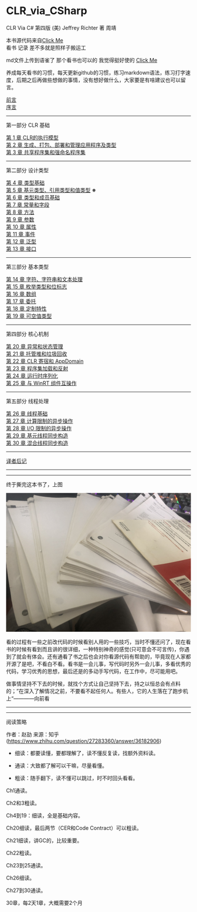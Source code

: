 # CLR_via_CSharp

CLR Via C# 第四版
(美) Jeffrey Richter 著 周靖

本书源代码来自[Click Me](https://github.com/cuicheng11165/clr-via-csharp-4th-edition-code)  
看书 记录 差不多就是照样子搬运工

md文件上传到语雀了 那个看书也可以的 我觉得挺好使的 [Click Me](https://www.yuque.com/fhlsteven/clr_via_csharp)  

养成每天看书的习惯，每天更新github的习惯，练习markdown语法，练习打字速度，后期之后再做些想做的事情，没有想好做什么，大家要是有啥建议也可以留言。

[前言](./chapters/foreword.md)  
[序言](./chapters/introduction.md)

---
第一部分 CLR 基础  

[第 1 章 CLR的执行模型](./chapters/chapter1_TheCLRSExecutionMode.md)  
[第 2 章 生成、打包、部署和管理应用程序及类型](./chapters/chapter2_Building.md)  
[第 3 章 共享程序集和强命名程序集](./chapters/chapter3_SharedAssemblies.md)

---
第二部分 设计类型  

[第 4  章 类型基础](./chapters/ch4_TypeFundamentals.md)  
[第 5  章 基元类型、引用类型和值类型](./chapters/ch5_PrimitiveRefValType.md)  **※**  
[第 6  章 类型和成员基础](./chapters/ch6_TypeAndMemberBasics.md)  
[第 7  章 常量和字段](./chapters/ch7_ConstantsAndFields.md)  
[第 8  章 方法](./chapters/ch8_Methods.md)  
[第 9  章 参数](./chapters/ch9_Parameters.md)  
[第 10 章 属性](./chapters/ch10_Properties.md)  
[第 11 章 事件](./chapters/ch11_Events.md)  
[第 12 章 泛型](./chapters/ch12_Generics.md)  
[第 13 章 接口](./chapters/ch13_Interfaces.md)

---
第三部分 基本类型  

[第 14 章 字符、字符串和文本处理](./chapters/ch14_CharStringText.md)  
[第 15 章 枚举类型和位标志](./chapters/ch15_EnumeratedTypes.md)  
[第 16 章 数组](./chapters/ch16_Arrays.md)  
[第 17 章 委托](./chapters/ch17_Delegates.md)  
[第 18 章 定制特性](./chapters/ch18_CustomAttributes.md)  
[第 19 章 可空值类型](./chapters/ch19_NullableValueTypes.md)  

---
第四部分 核心机制  

[第 20 章 异常和状态管理](./chapters/ch20_ExceptionsAndStateManae.md)  
[第 21 章 托管堆和垃圾回收](./chapters/ch21_ManagedHeapGarbage.md)  
[第 22 章 CLR 寄宿和 AppDomain](./chapters/ch22_CLRHostingAndAppDomain.md)  
[第 23 章 程序集加载和反射](./chapters/ch23_AssemblyLoaingReflection.md)  
[第 24 章 运行时序列化](./chapters/ch24_RuntimeSerialization.md)  
[第 25 章 与 WinRT 组件互操作](./chapters/ch25_WinRTComponents.md)

---
第五部分 线程处理

[第 26 章 线程基础](./chapters/ch26_ThreadBasics.md)  
[第 27 章 计算限制的异步操作](./chapters/ch27_ComputeBoundAsync.md)  
[第 28 章 I/O 限制的异步操作](./chapters/ch28_IOBoundAsyncOperations.md)  
[第 29 章 基元线程同步构造](./chapters/ch29_PrimitiveThreadSyncConstructs.md)  
[第 30 章 混合线程同步构造](./chapters/ch30_hybridThreadSyncConst.md)  

---
[译者后记](./chapters/Postscript.md)  

---
---

终于撕完这本书了，上图  

![final](./resources/images/final.JPG)  

看的过程有一些之前改代码的时候看别人用的一些技巧，当时不懂还问了，现在看书的时候有看到而且讲的很详细，一种特别神奇的感觉(只可意会不可言传)，你遇到了就会有体会。还有通看了书之后也会对你看源代码有帮助的，毕竟现在人家都开源了是吧，不看白不看。看书是一会儿事，写代码时另外一会儿事，多看优秀的代码，学习优秀的思想，最后还是的多动手写代码，在工作中，尽可能用吧。

做事情坚持不下去的时候，就找个方式让自己坚持下去，持之以恒总会有点料的；”在深入了解情况之前，不要看不起任何人。有些人，它的人生落在了跑步机上“————向前看

---
---
阅读策略

作者：赵劼 来源：知乎 (https://www.zhihu.com/question/27283360/answer/36182906)

* 细读：都要读懂，要都理解了，读不懂反复读，找额外资料读。

* 通读：大致都了解可以干嘛，尽量看懂。

* 粗读：随手翻下，读不懂可以跳过，时不时回头看看。

Ch1通读。

Ch2和3粗读。

Ch4到19：细读，全是基础内容。

Ch20细读，最后两节（CER和Code Contract）可以粗读。

Ch21细读，讲GC的，比较重要。

Ch22粗读。

Ch23到25通读。

Ch26细读。

Ch27到30通读。

30章，每2天1章，大概需要2个月
